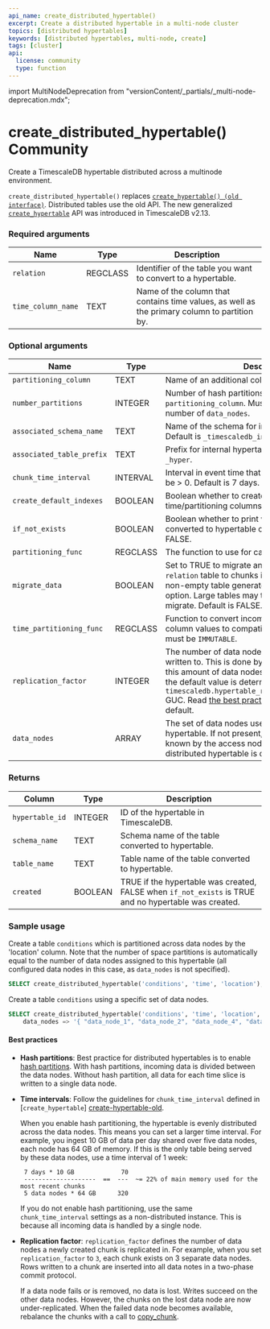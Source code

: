 ```yaml
---
api_name: create_distributed_hypertable()
excerpt: Create a distributed hypertable in a multi-node cluster
topics: [distributed hypertables]
keywords: [distributed hypertables, multi-node, create]
tags: [cluster]
api:
  license: community
  type: function
---
```

import MultiNodeDeprecation from "versionContent/_partials/_multi-node-deprecation.mdx";

<MultiNodeDeprecation />

# create_distributed_hypertable()  <Tag type="community">Community</Tag>

Create a TimescaleDB hypertable distributed across a multinode environment.

`create_distributed_hypertable()` replaces [`create_hypertable() (old interface)`][create-hypertable-old]. Distributed tables use the old API. The new generalized [`create_hypertable`][create-hypertable-new] API was introduced in TimescaleDB v2.13.

### Required arguments

|Name|Type| Description                                                                                  |
|---|---|----------------------------------------------------------------------------------------------|
| `relation` | REGCLASS | Identifier of the table you want to convert to a hypertable.                                 |
| `time_column_name` | TEXT | Name of the column that contains time values, as well as the primary column to partition by. |

### Optional arguments

|Name|Type|Description|
|---|---|---|
| `partitioning_column` | TEXT | Name of an additional column to partition by. |
| `number_partitions` | INTEGER | Number of hash partitions to use for `partitioning_column`. Must be > 0. Default is the number of `data_nodes`. |
| `associated_schema_name` | TEXT | Name of the schema for internal hypertable tables. Default is `_timescaledb_internal`. |
| `associated_table_prefix` | TEXT | Prefix for internal hypertable chunk names. Default is `_hyper`. |
| `chunk_time_interval` | INTERVAL | Interval in event time that each chunk covers. Must be > 0. Default is 7 days. |
| `create_default_indexes` | BOOLEAN | Boolean whether to create default indexes on time/partitioning columns. Default is TRUE. |
| `if_not_exists` | BOOLEAN | Boolean whether to print warning if table already converted to hypertable or raise exception. Default is FALSE. |
| `partitioning_func` | REGCLASS | The function to use for calculating a value's partition.|
| `migrate_data` | BOOLEAN | Set to TRUE to migrate any existing data from the `relation` table to chunks in the new hypertable. A non-empty table generates an error without this option. Large tables may take significant time to migrate. Default is FALSE. |
| `time_partitioning_func` | REGCLASS | Function to convert incompatible primary time column values to compatible ones. The function must be `IMMUTABLE`. |
| `replication_factor` | INTEGER | The number of data nodes to which the same data is written to. This is done by creating chunk copies on this amount of data nodes. Must be >= 1; If not set, the default value is determined by the `timescaledb.hypertable_replication_factor_default` GUC. Read [the best practices][best-practices] before changing the default. |
| `data_nodes` | ARRAY | The set of data nodes used for the distributed hypertable. If not present, defaults to all data nodes known by the access node (the node on which the distributed hypertable is created). |

### Returns

|Column|Type|Description|
|---|---|---|
| `hypertable_id` | INTEGER | ID of the hypertable in TimescaleDB. |
| `schema_name` | TEXT | Schema name of the table converted to hypertable. |
| `table_name` | TEXT | Table name of the table converted to hypertable. |
| `created` | BOOLEAN | TRUE if the hypertable was created, FALSE when `if_not_exists` is TRUE and no hypertable was created. |

### Sample usage

Create a table `conditions` which is partitioned across data
nodes by the 'location' column. Note that the number of space
partitions is automatically equal to the number of data nodes assigned
to this hypertable (all configured data nodes in this case, as
`data_nodes` is not specified).

```sql
SELECT create_distributed_hypertable('conditions', 'time', 'location');
```

Create a table `conditions` using a specific set of data nodes.

```sql
SELECT create_distributed_hypertable('conditions', 'time', 'location',
    data_nodes => '{ "data_node_1", "data_node_2", "data_node_4", "data_node_7" }');
```

#### Best practices

* **Hash partitions**: Best practice for distributed hypertables is to enable [hash partitions](https://www.techopedia.com/definition/31996/hash-partitioning).
  With hash partitions, incoming data is divided between the data nodes. Without hash partition, all
  data for each time slice is written to a single data node.

* **Time intervals**: Follow the guidelines for `chunk_time_interval` defined in [`create_hypertable`]
  [create-hypertable-old].

  When you enable hash partitioning, the hypertable is evenly distributed across the data nodes. This
  means you can set a larger time interval. For example, you ingest 10 GB of data per day shared over
  five data nodes, each node has 64 GB of memory. If this is the only table being served by these data nodes, use a time interval of 1 week:

  ```
   7 days * 10 GB             70
   --------------------  ==  ---  ~= 22% of main memory used for the most recent chunks
   5 data nodes * 64 GB      320 
   ```

  If you do not enable hash partitioning, use the same `chunk_time_interval` settings as a non-distributed
  instance. This is because all incoming data is handled by a single node.

* **Replication factor**: `replication_factor` defines the number of data nodes a newly created chunk is
  replicated in. For example, when you set `replication_factor` to `3`, each chunk exists on 3 separate
  data nodes. Rows written to a chunk are inserted into all data notes in a two-phase commit protocol.

  If a data node fails or is removed, no data is lost. Writes succeed on the other data nodes. However, the
  chunks on the lost data node are now under-replicated. When the failed data node becomes available, rebalance the chunks with a call to [copy_chunk][copy_chunk].


[best-practices]: /use-timescale/:currentVersion:/hypertables/about-hypertables/#best-practices-for-time-partitioning

[create-hypertable-new]: /api/:currentVersion:/hypertable/create_hypertable/

[create-hypertable-old]: /api/:currentVersion:/hypertable/create_hypertable_old
[copy_chunk]: /api/:currentVersion://distributed-hypertables/copy_chunk_experimental/
